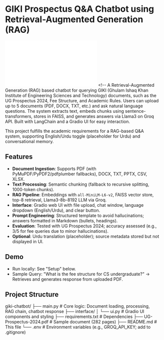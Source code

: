 # GIKI Prospectus Q&A Chatbot using Retrieval-Augmented Generation (RAG)

![GIKI Prospectus Cover](UG-Prospectus-2024.pdf) <!--
A Retrieval-Augmented Generation (RAG) based chatbot for querying GIKI (Ghulam Ishaq Khan Institute of Engineering Sciences and Technology) documents, such as the UG Prospectus 2024, Fee Structure, and Academic Rules. Users can upload up to 5 documents (PDF, DOCX, TXT, etc.) and ask natural language questions. The system extracts text, embeds chunks using sentence-transformers, stores in FAISS, and generates answers via Llama3 on Groq API. Built with LangChain and a Gradio UI for easy interaction.

This project fulfills the academic requirements for a RAG-based Q&A system, supporting English/Urdu toggle (placeholder for Urdu) and conversational memory.

## Features

- **Document Ingestion**: Supports PDF (with PyMuPDF/PyPDF2/pdfplumber fallbacks), DOCX, TXT, PPTX, CSV, XLSX.
- **Text Processing**: Semantic chunking (fallback to recursive splitting, 1000-token chunks).
- **RAG Pipeline**: Embeddings with `all-MiniLM-L6-v2`, FAISS vector store, top-8 retrieval, Llama3-8b-8192 LLM via Groq.
- **Interface**: Gradio web UI with file upload, chat window, language dropdown (English/Urdu), and clear button.
- **Prompt Engineering**: Structured template to avoid hallucinations; answers formatted in Markdown (bullets, headings).
- **Evaluation**: Tested with UG Prospectus 2024; accuracy assessed (e.g., 3/5 for fee queries due to minor hallucinations).
- **Optional**: Urdu translation (placeholder); source metadata stored but not displayed in UI.

## Demo

- Run locally: See "Setup" below.
- Sample Query: "What is the fee structure for CS undergraduate?" → Retrieves and generates response from uploaded PDF.

## Project Structure

giki-chatbot/
├── main.py # Core logic: Document loading, processing, RAG chain, chatbot response
├── interface/
│ └── ui.py # Gradio UI components and styling
├── requirements.txt # Dependencies
├── UG-Prospectus-2024.pdf # Sample document (282 pages)
├── README.md # This file
└── .env # Environment variables (e.g., GROQ_API_KEY; add to .gitignore)
